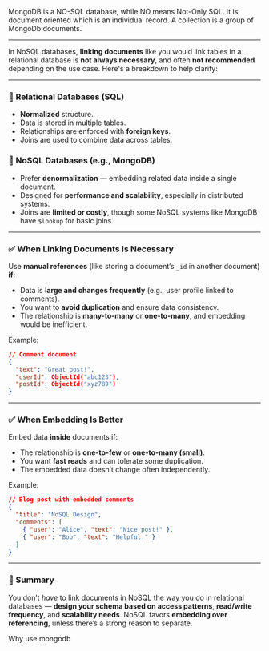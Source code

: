 MongoDB is a NO-SQL database, while NO means Not-Only SQL. It is document oriented which is an individual record. A collection is a group of MongoDb documents. 

---
In NoSQL databases, **linking documents** like you would link tables in a relational database is **not always necessary**, and often **not recommended** depending on the use case. Here's a breakdown to help clarify:

---

### 🔄 Relational Databases (SQL)

* **Normalized** structure.
* Data is stored in multiple tables.
* Relationships are enforced with **foreign keys**.
* Joins are used to combine data across tables.

### 📄 NoSQL Databases (e.g., MongoDB)

* Prefer **denormalization** — embedding related data inside a single document.
* Designed for **performance and scalability**, especially in distributed systems.
* Joins are **limited or costly**, though some NoSQL systems like MongoDB have `$lookup` for basic joins.

---

### ✅ When Linking Documents Is Necessary

Use **manual references** (like storing a document’s `_id` in another document) **if**:

* Data is **large and changes frequently** (e.g., user profile linked to comments).
* You want to **avoid duplication** and ensure data consistency.
* The relationship is **many-to-many** or **one-to-many**, and embedding would be inefficient.

Example:

```json
// Comment document
{
  "text": "Great post!",
  "userId": ObjectId("abc123"),
  "postId": ObjectId("xyz789")
}
```

---

### ✅ When Embedding Is Better

Embed data **inside** documents if:

* The relationship is **one-to-few** or **one-to-many (small)**.
* You want **fast reads** and can tolerate some duplication.
* The embedded data doesn’t change often independently.

Example:

```json
// Blog post with embedded comments
{
  "title": "NoSQL Design",
  "comments": [
    { "user": "Alice", "text": "Nice post!" },
    { "user": "Bob", "text": "Helpful." }
  ]
}
```

---

### 🚀 Summary

You don’t *have* to link documents in NoSQL the way you do in relational databases — **design your schema based on access patterns**, **read/write frequency**, and **scalability needs**. NoSQL favors **embedding over referencing**, unless there’s a strong reason to separate.



Why use mongodb
